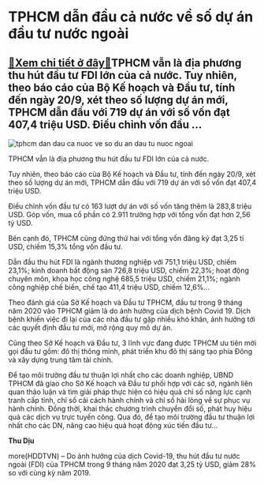 TPHCM dẫn đầu cả nước về số dự án đầu tư nước ngoài
===================================================

[:gift:Xem chi tiết ở đây:gift:](https://hddtvn.com/tphcm-dan-dau-ca-nuoc-ve-so-du-an-dau-tu-nuoc-ngoai/)TPHCM vẫn là địa phương thu hút đầu tư FDI lớn của cả nước. Tuy nhiên, theo báo cáo của Bộ Kế hoạch và Đầu tư, tính đến ngày 20/9, xét theo số lượng dự án mới, TPHCM dẫn đầu với 719 dự án với số vốn đạt 407,4 triệu USD. Điều chỉnh vốn đầu …
------------------------------------------------------------------------------------------------------------------------------------------------------------------------------------------------------------------------------------------------





![tphcm dan dau ca nuoc ve so du an dau tu nuoc ngoai](https://haiquanonline.com.vn/stores/news_dataimages/diunt/102020/02/10/in_article/2501_5BBB759D-F194-4BD7-80A9-A4A86332EFFE.jpg?rt=20201002105441 "TPHCM dẫn đầu cả nước về số dự án đầu tư nước ngoài")


TPHCM vẫn là địa phương thu hút đầu tư FDI lớn của cả nước.



Tuy nhiên, theo báo cáo của Bộ Kế hoạch và Đầu tư, tính đến ngày 20/9, xét theo số lượng dự án mới, TPHCM dẫn đầu với 719 dự án với số vốn đạt 407,4 triệu USD.


Điều chỉnh vốn đầu tư có 163 lượt dự án với số vốn tăng thêm là 283,8 triệu USD. Góp vốn, mua cổ phần có 2.911 trường hợp với tổng vốn đạt hơn 2,56 tỷ USD.


Bên cạnh đó, TPHCM cũng đứng thứ hai với tổng vốn đăng ký đạt 3,25 tỉ USD, chiếm 15,3% tổng vốn đầu tư.


Dẫn đầu thu hút FDI là ngành thương nghiệp với 751,1 triệu USD, chiếm 23,1%; kinh doanh bất động sản 726,8 triệu USD, chiếm 22,3%; hoạt động chuyên môn, khoa học công nghệ 685,5 triệu USD, chiếm 21,1%; ngành công nghiệp chế biến, chế tạo 411,4 triệu USD, chiếm 12,6%…


Theo đánh giá của Sở Kế hoạch và Đầu tư TPHCM, đầu tư trong 9 tháng năm 2020 vào TPHCM giảm là do ảnh hưởng của dịch bệnh Covid 19. Dịch bệnh khiến việc đi lại của các nhà đầu tư gặp nhiều khó khăn, ảnh hưởng tới các quyết định đầu tư mới, mở rộng quy mô dự án.


Cũng theo Sở Kế hoạch và Đầu tư, 3 lĩnh vực đang được TPHCM ưu tiên mời gọi đầu tư gồm: đô thị thông minh, phát triển khu đô thị sáng tạo phía Đông và xây dựng trung tâm tài chính.


Để tạo môi trường đầu tư thuận lợi nhất cho các doanh nghiệp, UBND TPHCM đã giao cho Sở Kế hoạch và Đầu tư phối hợp với các sở, ngành liên quan thảo luận và tìm giải pháp thực hiện có hiệu quả chỉ số năng lực cạnh tranh cấp tỉnh, chỉ số cải cách hành chính và chỉ số hài lòng về sự phục vụ hành chính. Đồng thời, khai thác chương trình chuyển đổi số, phát huy hiệu quả các dịch vụ trực tuyến công. Qua đó, để tạo môi trường đầu tư thuận lợi nhất cho các DN, nâng cao hiệu quả hoạt động xúc tiến đầu tư…




**Thu Dịu**



more(HDDTVN) – Do ảnh hưởng của dịch Covid-19, thu hút đầu tư nước ngoài (FDI) của TPHCM trong 9 tháng năm 2020 đạt 3,25 tỷ USD, giảm 28% so với cùng kỳ năm 2019.

